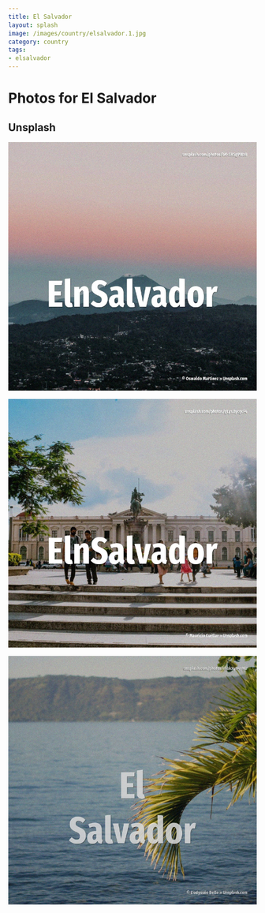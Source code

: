 ```yaml
---
title: El Salvador
layout: splash
image: /images/country/elsalvador.1.jpg
category: country
tags:
- elsalvador
---
```

# Photos for El Salvador

## Unsplash

![El Salvador](/images/country/elsalvador.1.jpg)

![El Salvador](/images/country/elsalvador.2.jpg)

![El Salvador](/images/country/elsalvador.3.jpg)